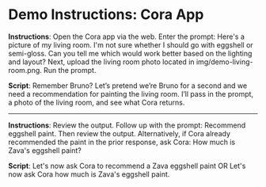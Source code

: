 # Demo Instructions: Cora App

**Instructions**: Open the Cora app via the web. Enter the prompt: Here's a picture of my living room. I'm not sure whether I should go with eggshell or semi-gloss. Can you tell me which would work better based on the lighting and layout? Next, upload the living room photo located in img/demo-living-room.png. Run the prompt.

**Script**: Remember Bruno? Let’s pretend we’re Bruno for a second and we need a recommendation for painting the living room. I’ll pass in the prompt, a photo of the living room, and see what Cora returns.​

---

**Instructions**: Review the output. Follow up with the prompt: Recommend eggshell paint. Then review the output. Alternatively, if Cora already recommended the paint in the prior response, ask Cora: How much is Zava's eggshell paint?

**Script**: Let's now ask Cora to recommend a Zava eggshell paint OR Let's now ask Cora how much is Zava's eggshell paint.
